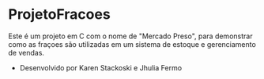 # ProjetoFracoes

Este é um projeto em C com o nome de "Mercado Preso", para demonstrar como as fraçoes são utilizadas em um sistema de estoque e gerenciamento de vendas.
- Desenvolvido por Karen Stackoski e Jhulia Fermo

